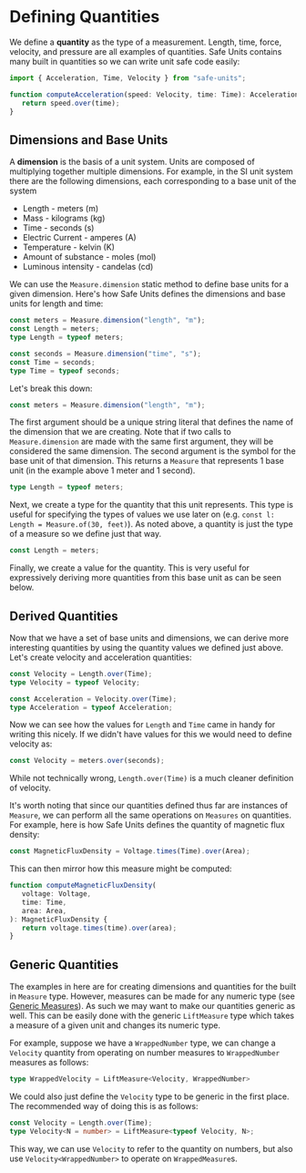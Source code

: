 # Defining Quantities

We define a **quantity** as the type of a measurement. Length, time, force, velocity, and pressure are all examples of quantities. Safe Units contains many built in quantities so we can write unit safe code easily:

```ts
import { Acceleration, Time, Velocity } from "safe-units";

function computeAcceleration(speed: Velocity, time: Time): Acceleration {
   return speed.over(time);
}
```

## Dimensions and Base Units

A **dimension** is the basis of a unit system. Units are composed of multiplying together multiple dimensions. For example, in the SI unit system there are the following dimensions, each corresponding to a base unit of the system

- Length - meters (m)
- Mass - kilograms (kg)
- Time - seconds (s)
- Electric Current - amperes (A)
- Temperature - kelvin (K)
- Amount of substance - moles (mol)
- Luminous intensity - candelas (cd)

We can use the `Measure.dimension` static method to define base units for a given dimension. Here's how Safe Units defines the dimensions and base units for length and time:

```ts
const meters = Measure.dimension("length", "m");
const Length = meters;
type Length = typeof meters;

const seconds = Measure.dimension("time", "s");
const Time = seconds;
type Time = typeof seconds;
```

Let's break this down:

```ts
const meters = Measure.dimension("length", "m");
```
The first argument should be a unique string literal that defines the name of the dimension that we are creating. Note that if two calls to `Measure.dimension` are made with the same first argument, they will be considered the same dimension. The second argument is the symbol for the base unit of that dimension. This returns a `Measure` that represents 1 base unit (in the example above 1 meter and 1 second).

```ts
type Length = typeof meters;
```
Next, we create a type for the quantity that this unit represents. This type is useful for specifying the types of values we use later on (e.g. `const l: Length = Measure.of(30, feet)`). As noted above, a quantity is just the type of a measure so we define just that way.

```ts
const Length = meters;
```
Finally, we create a value for the quantity. This is very useful for expressively deriving more quantities from this base unit as can be seen below.

## Derived Quantities

Now that we have a set of base units and dimensions, we can derive more interesting quantities by using the quantity values we defined just above. Let's create velocity and acceleration quantities:

```ts
const Velocity = Length.over(Time);
type Velocity = typeof Velocity;

const Acceleration = Velocity.over(Time);
type Acceleration = typeof Acceleration;
```

Now we can see how the values for `Length` and `Time` came in handy for writing this nicely. If we didn't have values for this we would need to define velocity as:

```ts
const Velocity = meters.over(seconds);
```

While not technically wrong, `Length.over(Time)` is a much cleaner definition of velocity.

It's worth noting that since our quantities defined thus far are instances of `Measure`, we can perform all the same operations on `Measures` on quantities. For example, here is how Safe Units defines the quantity of magnetic flux density:

```ts
const MagneticFluxDensity = Voltage.times(Time).over(Area);
```

This can then mirror how this measure might be computed:

```ts
function computeMagneticFluxDensity(
   voltage: Voltage,
   time: Time,
   area: Area,
): MagneticFluxDensity {
   return voltage.times(time).over(area);
}
```

## Generic Quantities

The examples in here are for creating dimensions and quantities for the built in `Measure` type. However, measures can be made for any numeric type (see [Generic Measures](generic-measures.html)). As such we may want to make our quantities generic as well. This can be easily done with the generic `LiftMeasure` type which takes a measure of a given unit and changes its numeric type. 

For example, suppose we have a `WrappedNumber` type, we can change a `Velocity` quantity from operating on number measures to `WrappedNumber` measures as follows:

```ts
type WrappedVelocity = LiftMeasure<Velocity, WrappedNumber>
```

We could also just define the `Velocity` type to be generic in the first place. The recommended way of doing this is as follows:

```ts
const Velocity = Length.over(Time);
type Velocity<N = number> = LiftMeasure<typeof Velocity, N>;
```

This way, we can use `Velocity` to refer to the quantity on numbers, but also use `Velocity<WrappedNumber>` to operate on `WrappedMeasure`s.